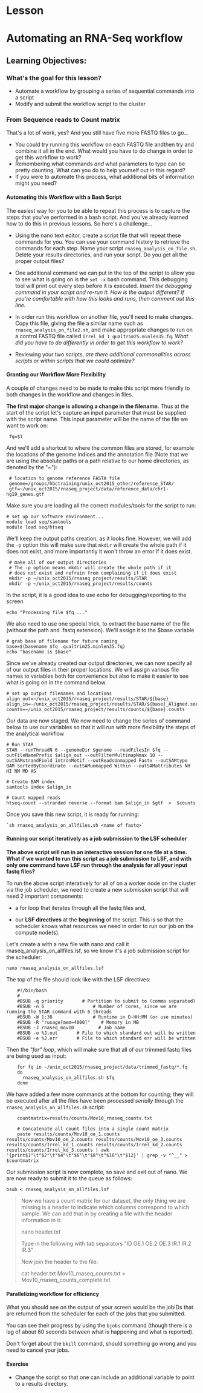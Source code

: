 # Lesson

Automating an RNA-Seq workflow
===================

Learning Objectives:
-------------------
### What's the goal for this lesson?

* Automate a workflow by grouping a series of sequential commands into a script
* Modify and submit the workflow script to the cluster


### From Sequence reads to Count matrix

That's a lot of work, yes? And you still have five more FASTQ files to go...

- You could try running this workflow on each FASTQ file andthen try and combine it all in the end. What would you have to do change
in order to get this workflow to work?
- Remembering what commands *and* what parameters to type can be pretty daunting. What can
you do to help yourself out in this regard?
- If you were to automate this process, what additional bits of information might you need?


#### Automating this Workflow with a Bash Script

The easiest way for you to be able to repeat this process is to capture the steps that
you've performed in a bash script. And you've already learned how to do this in previous
lessons. So here's a challenge...

- Using the nano text editor, create a script file that will repeat these commands
for you. You can use your command history to retrieve the commands for each step. Name your script `rnaseq_analysis_on_file.sh`. Delete your results 
directories, and run your script. Do you get all the proper output files?

- One additional command we can put in the top of the script to allow you to see what
is going on is the `set -x` bash command. This debugging tool will print out every
step before it is executed. _Insert the debugging command in your script and re-run it. How is the output different? If you're comfortable with how this looks and runs, then comment out this line._

- In order run this workflow on another file, you'll need to make changes. Copy this file,
giving the file a similar name such as `rnaseq_analysis_on_file2.sh`, and make appropriate changes to run on a control
FASTQ file called `Irrel_kd_1_qualtrim25.minlen35.fq`. _What did you have to do differently in order to get this workflow to work?_

- Reviewing your two scripts, *are there additional commonalities across scripts
or within scripts that we could optimize?*


#### Granting our Workflow More Flexibility

A couple of changes need to be made to make this script more friendly to both changes
in the workflow and changes in files. 

**The first major change is allowing a change in the filename.** Thus at the start of 
the script let's capture an input parameter that must be supplied with the script name.
This input parameter will be the name of the file we want to work on:

     fq=$1

And we'll add a shortcut to where the common files are stored, for example the locations of the genome indices and the annotation file (Note that we are using the absolute paths or a path relative to our home directories, as denoted by the "~"):

     # location to genome reference FASTA file
     genome=/groups/hbctraining/unix_oct2015_other/reference_STAR/
     gtf=~/unix_oct2015/rnaseq_project/data/reference_data/chr1-hg19_genes.gtf

Make sure you are loading all the correct modules/tools for the script to run:
    
    # set up our software environment...
    module load seq/samtools
    module load seq/htseq

We'll keep the output paths creation, as it looks fine. However, we will add the `-p` option this will make sure that `mkdir` will create the whole path if it does not exist, and more importantly it won't throw an error if it does exist.

     # make all of our output directories
     # The -p option means mkdir will create the whole path if it 
     # does not exist and refrain from complaining if it does exist
     mkdir -p ~/unix_oct2015/rnaseq_project/results/STAR
     mkdir -p ~/unix_oct2015/rnaseq_project/results/counts


In the script, it is a good idea to use echo for debugging/reporting to the screen

    echo "Processing file $fq ..."

We also need to use one special trick, to extract the base name of the file
(without the path and .fastq extension). We'll assign it
to the $base variable

    # grab base of filename for future naming
    base=$(basename $fq .qualtrim25.minlen35.fq)
    echo "basename is $base"

Since we've already created our output directories, we can now specify all of our
output files in their proper locations. We will assign various file names to
 variables both for convenience but also to make it easier to see what 
is going on in the command below.

    # set up output filenames and locations
    align_out=~/unix_oct2015/rnaseq_project/results/STAR/${base}_
    align_in=~/unix_oct2015/rnaseq_project/results/STAR/${base}_Aligned.sortedByCoord.out.bam
    counts=~/unix_oct2015/rnaseq_project/results/counts/${base}.counts

Our data are now staged.  We now need to change the series of command below
to use our variables so that it will run with more flexibility the steps of the 
analytical workflow

```
# Run STAR
STAR --runThreadN 6 --genomeDir $genome --readFilesIn $fq --outFileNamePrefix $align_out --outFilterMultimapNmax 10 --outSAMstrandField intronMotif --outReadsUnmapped Fastx --outSAMtype BAM SortedByCoordinate --outSAMunmapped Within --outSAMattributes NH HI NM MD AS

# Create BAM index
samtools index $align_in

# Count mapped reads
htseq-count --stranded reverse --format bam $align_in $gtf  >  $counts

```

Once you save this new script, it is ready for running:
	
	`sh rnaseq_analysis_on_allfiles.sh <name of fastq>`

#### Running our script iteratively as a job submission to the LSF scheduler

**The above script will run in an interactive session for one file at a time. What if we wanted to run this script as a job submission to LSF, and with only one command have LSF run through the analysis for all your input fastq files?**

To run the above script interatively for all of on a worker node on the cluster via the job scheduler, we need to create a new submission script that will need 2 important components:

* a for loop that iterates through all the fastq files and,

* our **LSF directives** at the **beginning** of the script. This is so that the scheduler knows what resources we need in order to run our job on the compute node(s).

Let's create a with a new file with nano and call it rnaseq_analysis_on_allfiles.lsf, so we know it's a job submission script for the scheduler:
```
nano rnaseq_analysis_on_allfiles.lsf
```

The top of the file should look like with the LSF directives:

```
    #!/bin/bash
    #
    #BSUB -q priority		# Partition to submit to (comma separated)
    #BSUB -n 6                  # Number of cores, since we are running the STAR command with 6 threads
    #BSUB -W 1:30               # Runtime in D-HH:MM (or use minutes)
    #BSUB -R "rusage[mem=4000]"    # Memory in MB
    #BSUB -J rnaseq_mov10         # Job name
    #BSUB -o %J.out       # File to which standard out will be written
    #BSUB -e %J.err       # File to which standard err will be written
```
Then the *"for" loop*, which will make sure that all of our trimmed fastq files are being used as input:
```
    for fq in ~/unix_oct2015/rnaseq_project/data/trimmed_fastq/*.fq
    do
      rnaseq_analysis_on_allfiles.sh $fq
    done
```
We have added a few more commands at the bottom for counting; they will be executed after all the files have been processed *serially* through the `rnaseq_analysis_on_allfiles.sh` script:
```
    countmatrix=results/counts/Mov10_rnaseq_counts.txt

    # Concatenate all count files into a single count matrix
    paste results/counts/Mov10_oe_1.counts results/counts/Mov10_oe_2.counts results/counts/Mov10_oe_3.counts results/counts/Irrel_kd_1.counts results/counts/Irrel_kd_2.counts results/counts/Irrel_kd_3.counts | awk '{print$1"\t"$2"\t"$4"\t"$6"\t"$8"\t"$10"\t"$12}' | grep -v "^__" > $countmatrix
```

Our submission script is now complete, so save and exit out of nano. We are now ready to submit it to the queue as follows:

```
bsub < rnaseq_analysis_on_allfiles.lsf
```

> Now we have a count matrix for our dataset, the only thing we are missing is a header to indicate which columns correspond to which sample. We can add that in by creating a file with the header information in it:
>
>    nano header.txt
>
> Type in the following with tab separators "ID OE.1 OE.2 OE.3 IR.1 IR.2 IR.3"
>
> Now join the header to the file:
>
>    cat header.txt Mov10_rnaseq_counts.txt > Mov10_rnaseq_counts_complete.txt
>

#### Parallelizing workflow for efficiency

What you should see on the output of your screen would be the jobIDs that are returned
from the scheduler for each of the jobs that you submitted.

You can see their progress by using the `bjobs` command (though there is a lag of
about 60 seconds between what is happening and what is reported).

Don't forget about the `bkill` command, should something go wrong and you need to
cancel your jobs.

#### Exercise
* Change the script so that one can include an additional variable to point to
 a results directory.
